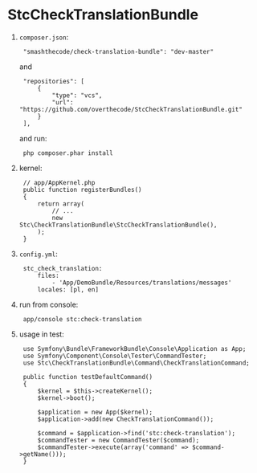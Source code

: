 StcCheckTranslationBundle
==================================================================

1. `composer.json`:

        "smashthecode/check-translation-bundle": "dev-master"

    and

        "repositories": [
            {
                "type": "vcs",
                "url":  "https://github.com/overthecode/StcCheckTranslationBundle.git"
            }
        ],

    and run:

        php composer.phar install
2. kernel:

        // app/AppKernel.php
        public function registerBundles()
        {
            return array(
                // ...
                new Stc\CheckTranslationBundle\StcCheckTranslationBundle(),
            );
        }
3. `config.yml`:

        stc_check_translation:
            files:
                - 'App/DemoBundle/Resources/translations/messages'
            locales: [pl, en]


4. run from console:

        app/console stc:check-translation
5. usage in test:

        use Symfony\Bundle\FrameworkBundle\Console\Application as App;
        use Symfony\Component\Console\Tester\CommandTester;
        use Stc\CheckTranslationBundle\Command\CheckTranslationCommand;

        public function testDefaultCommand()
        {
            $kernel = $this->createKernel();
            $kernel->boot();

            $application = new App($kernel);
            $application->add(new CheckTranslationCommand());

            $command = $application->find('stc:check-translation');
            $commandTester = new CommandTester($command);
            $commandTester->execute(array('command' => $command->getName()));
        }
